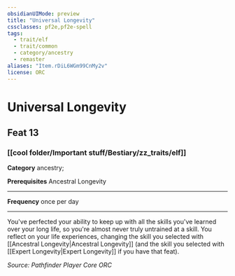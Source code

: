 ```yaml
---
obsidianUIMode: preview
title: "Universal Longevity"
cssclasses: pf2e,pf2e-spell
tags:
  - trait/elf
  - trait/common
  - category/ancestry
  - remaster
aliases: "Item.rDiL6WGm99CnMy2v"
license: ORC
---
```

# Universal Longevity
## Feat 13
### [[cool folder/Important stuff/Bestiary/zz_traits/elf]]

**Category** ancestry; 



**Prerequisites** Ancestral Longevity
* * *
**Frequency** once per day

* * *

You've perfected your ability to keep up with all the skills you've learned over your long life, so you're almost never truly untrained at a skill. You reflect on your life experiences, changing the skill you selected with [[Ancestral Longevity|Ancestral Longevity]] (and the skill you selected with [[Expert Longevity|Expert Longevity]] if you have that feat).

*Source: Pathfinder Player Core*
*ORC*